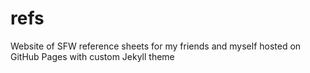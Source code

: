 # refs
Website of SFW reference sheets for my friends and myself hosted on GitHub Pages with custom Jekyll theme
